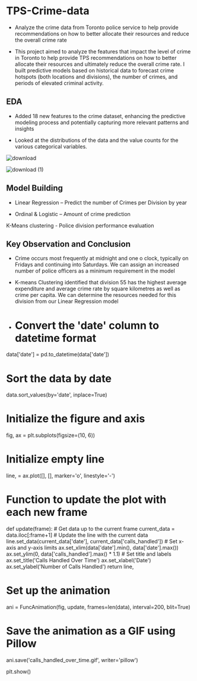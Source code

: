 # TPS-Crime-data
* Analyze the crime data from Toronto police service to help provide recommendations on how to better allocate their resources and reduce the overall crime rate

* This project aimed to analyze the features that impact the level of crime in Toronto to help provide TPS recommendations on how to better allocate their resources 
and ultimately reduce the overall crime rate. I built predictive models based on historical data to forecast crime hotspots (both locations and divisions), 
the number of crimes, and periods of elevated criminal activity. 
## EDA
* Added 18 new features to the crime dataset, enhancing the predictive modeling process and potentially capturing more relevant patterns and insights

* Looked at the distributions of the data and the value counts for the various categorical variables.

![download](https://github.com/GraceLiruohan/TPS-Crime-data/assets/139920767/da213736-24be-49f3-b1c0-96b01c7d4528)

![download (1)](https://github.com/GraceLiruohan/TPS-Crime-data/assets/139920767/f277717c-563f-4e32-9e17-3b30ebfcfd5c)

## Model Building
* Linear Regression – Predict the number of Crimes per Division by year

* Ordinal & Logistic – Amount of crime prediction

K-Means clustering - Police division performance evaluation
## Key Observation and Conclusion
* Crime occurs most frequently at midnight and one o clock, typically on Fridays and continuing into Saturdays. We can assign an increased number of police officers as a minimum requirement in the model

* K-means Clustering identified that division 55 has the highest average expenditure and average crime rate by square kilometres as well as crime per capita. We can determine the resources needed for this division from our Linear Regression model

* # Convert the 'date' column to datetime format
data['date'] = pd.to_datetime(data['date'])

# Sort the data by date
data.sort_values(by='date', inplace=True)

# Initialize the figure and axis
fig, ax = plt.subplots(figsize=(10, 6))

# Initialize empty line
line, = ax.plot([], [], marker='o', linestyle='-')

# Function to update the plot with each new frame
def update(frame):
    # Get data up to the current frame
    current_data = data.iloc[:frame+1]
    # Update the line with the current data
    line.set_data(current_data['date'], current_data['calls_handled'])
    # Set x-axis and y-axis limits
    ax.set_xlim(data['date'].min(), data['date'].max())
    ax.set_ylim(0, data['calls_handled'].max() * 1.1)
    # Set title and labels
    ax.set_title('Calls Handled Over Time')
    ax.set_xlabel('Date')
    ax.set_ylabel('Number of Calls Handled')
    return line,

# Set up the animation
ani = FuncAnimation(fig, update, frames=len(data), interval=200, blit=True)

# Save the animation as a GIF using Pillow
ani.save('calls_handled_over_time.gif', writer='pillow')

plt.show()
